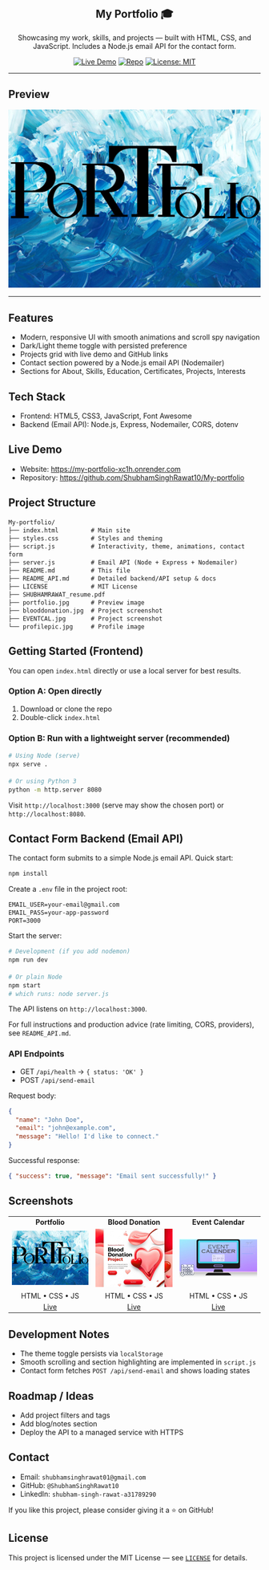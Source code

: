 <div align="center">

## My Portfolio 🎓

Showcasing my work, skills, and projects — built with HTML, CSS, and JavaScript. Includes a Node.js email API for the contact form.

[![Live Demo](https://img.shields.io/badge/Live-Demo-4CAF50?style=for-the-badge&logo=vercel&logoColor=white)](https://my-portfolio-xc1h.onrender.com)
[![Repo](https://img.shields.io/badge/GitHub-Repository-171515?style=for-the-badge&logo=github&logoColor=white)](https://github.com/ShubhamSinghRawat10/My-portfolio)
[![License: MIT](https://img.shields.io/badge/License-MIT-blue.svg?style=for-the-badge)](LICENSE)

</div>

---

## Preview

<div align="center">
  <img alt="Portfolio preview" src="portfolio.jpg" width="800"/>
</div>

---

## Features

- Modern, responsive UI with smooth animations and scroll spy navigation
- Dark/Light theme toggle with persisted preference
- Projects grid with live demo and GitHub links
- Contact section powered by a Node.js email API (Nodemailer)
- Sections for About, Skills, Education, Certificates, Projects, Interests

## Tech Stack

- Frontend: HTML5, CSS3, JavaScript, Font Awesome
- Backend (Email API): Node.js, Express, Nodemailer, CORS, dotenv

## Live Demo

- Website: https://my-portfolio-xc1h.onrender.com
- Repository: https://github.com/ShubhamSinghRawat10/My-portfolio

## Project Structure

```text
My-portfolio/
├── index.html         # Main site
├── styles.css         # Styles and theming
├── script.js          # Interactivity, theme, animations, contact form
├── server.js          # Email API (Node + Express + Nodemailer)
├── README.md          # This file
├── README_API.md      # Detailed backend/API setup & docs
├── LICENSE            # MIT License
├── SHUBHAMRAWAT_resume.pdf
├── portfolio.jpg      # Preview image
├── blooddonation.jpg  # Project screenshot
├── EVENTCAL.jpg       # Project screenshot
└── profilepic.jpg     # Profile image
```

## Getting Started (Frontend)

You can open `index.html` directly or use a local server for best results.

### Option A: Open directly

1. Download or clone the repo
2. Double-click `index.html`

### Option B: Run with a lightweight server (recommended)

```bash
# Using Node (serve)
npx serve .

# Or using Python 3
python -m http.server 8080
```

Visit `http://localhost:3000` (serve may show the chosen port) or `http://localhost:8080`.

## Contact Form Backend (Email API)

The contact form submits to a simple Node.js email API. Quick start:

```bash
npm install
```

Create a `.env` file in the project root:

```env
EMAIL_USER=your-email@gmail.com
EMAIL_PASS=your-app-password
PORT=3000
```

Start the server:

```bash
# Development (if you add nodemon)
npm run dev

# Or plain Node
npm start
# which runs: node server.js
```

The API listens on `http://localhost:3000`.

For full instructions and production advice (rate limiting, CORS, providers), see `README_API.md`.

### API Endpoints

- GET `/api/health` → `{ status: 'OK' }`
- POST `/api/send-email`

Request body:

```json
{
  "name": "John Doe",
  "email": "john@example.com",
  "message": "Hello! I'd like to connect."
}
```

Successful response:

```json
{ "success": true, "message": "Email sent successfully!" }
```

## Screenshots

<table>
  <tr>
    <td align="center"><strong>Portfolio</strong></td>
    <td align="center"><strong>Blood Donation</strong></td>
    <td align="center"><strong>Event Calendar</strong></td>
  </tr>
  <tr>
    <td><img src="portfolio.jpg" width="260" /></td>
    <td><img src="blooddonation.jpg" width="260" /></td>
    <td><img src="EVENTCAL.jpg" width="260" /></td>
  </tr>
  <tr>
    <td align="center">HTML • CSS • JS</td>
    <td align="center">HTML • CSS • JS</td>
    <td align="center">HTML • CSS • JS</td>
  </tr>
  <tr>
    <td align="center"><a href="https://my-portfolio-xc1h.onrender.com" target="_blank">Live</a></td>
    <td align="center"><a href="https://blood-donation-website-atid.onrender.com" target="_blank">Live</a></td>
    <td align="center"><a href="https://shubhamsinghrawat10.github.io/Event-Calender/" target="_blank">Live</a></td>
  </tr>
</table>

## Development Notes

- The theme toggle persists via `localStorage`
- Smooth scrolling and section highlighting are implemented in `script.js`
- Contact form fetches `POST /api/send-email` and shows loading states

## Roadmap / Ideas

- Add project filters and tags
- Add blog/notes section
- Deploy the API to a managed service with HTTPS

## Contact

- Email: `shubhamsinghrawat01@gmail.com`
- GitHub: `@ShubhamSinghRawat10`
- LinkedIn: `shubham-singh-rawat-a31789290`

If you like this project, please consider giving it a ⭐ on GitHub!

## License

This project is licensed under the MIT License — see [`LICENSE`](LICENSE) for details.

